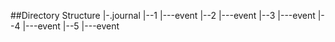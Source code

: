


##Directory Structure
|-.journal
|--1
|---event
|--2
|---event
|--3
|---event
|--4
|---event
|--5
|---event
